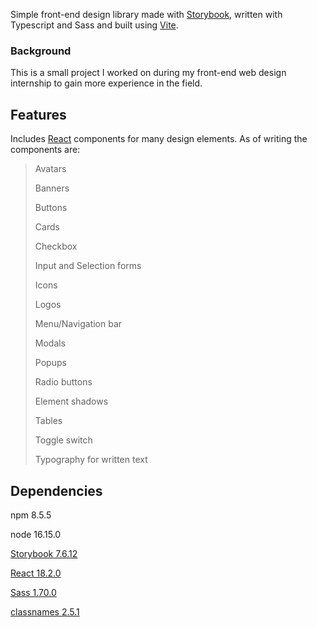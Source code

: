 Simple front-end design library made with [Storybook](https://github.com/storybookjs/storybook), written with Typescript and Sass and built using [Vite](https://github.com/vitejs/vite).

### Background
This is a small project I worked on during my front-end web design internship to gain more experience in the field.

## Features
Includes [React](https://react.dev/reference/react/Component) components for many design elements.
As of writing the components are:
>Avatars
>
>Banners
>
>Buttons
>
>Cards
>
>Checkbox
>
>Input and Selection forms
>
>Icons
>
>Logos
>
>Menu/Navigation bar
>
>Modals
>
>Popups
>
>Radio buttons
>
>Element shadows
>
>Tables
>
>Toggle switch
>
>Typography for written text

## Dependencies
npm 8.5.5

node 16.15.0

[Storybook 7.6.12](https://github.com/storybookjs/storybook)

[React 18.2.0](https://react.dev)

[Sass 1.70.0](https://sass-lang.com)

[classnames 2.5.1](https://github.com/JedWatson/classnames)

